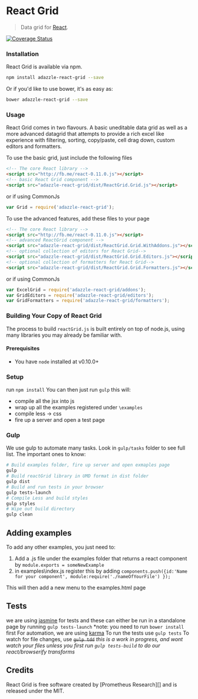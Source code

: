 React Grid
============
>Data grid for [React][].

[![Coverage Status](https://img.shields.io/coveralls/adazzle/react-grid.svg)](https://coveralls.io/r/adazzle/react-grid)



### Installation

React Grid is available via npm. 

```sh
npm install adazzle-react-grid --save
```

Or if you'd like to use bower, it's as easy as:

```sh
bower adazzle-react-grid --save
```

### Usage
React Grid comes in two flavours. A basic uneditable data grid as well as a more advanced datagrid that attempts to provide a rich excel like experience with filtering, sorting, copy/paste, cell drag down, custom editors and formatters. 

To use the basic grid, just include the following files

```html
<!-- The core React library -->
<script src="http://fb.me/react-0.11.0.js"></script>
<!-- basic React Grid component -->
<script src="adazzle-react-grid/dist/ReactGrid.Grid.js"></script>
```

or if using CommonJs

```js
var Grid = require('adazzle-react-grid');
```

To use the advanced features, add these files to your page
```html
<!-- The core React library -->
<script src="http://fb.me/react-0.11.0.js"></script>
<!-- advanced ReactGrid component -->
<script src="adazzle-react-grid/dist/ReactGrid.Grid.WithAddons.js"></script>
<!-- optional collection of editors for React Grid-->
<script src="adazzle-react-grid/dist/ReactGrid.Grid.Editors.js"></script>
<!-- optional collection of formatters for React Grid-->
<script src="adazzle-react-grid/dist/ReactGrid.Grid.Formatters.js"></script>
```

or if using CommonJs

```js
var ExcelGrid = require('adazzle-react-grid/addons');
var GridEditors = require('adazzle-react-grid/editors');
var GridFormatters = require('adazzle-react-grid/formatters');
```



### Building Your Copy of React Grid

The process to build `reactGrid.js` is built entirely on top of node.js, using many libraries you may already be familiar with.

#### Prerequisites

* You have `node` installed at v0.10.0+

### Setup
run `npm install`
You can then just run `gulp`
this will:
- compile all the jsx into js
- wrap up all the examples registered under `\examples`
- compile less -> css
- fire up a server and open a test page


### Gulp

We use gulp to automate many tasks. Look in ```gulp/tasks``` folder to see full list. The important ones to know:

```sh
# Build examples folder, fire up server and open exmaples page
gulp
# Build reactGrid library in UMD format in dist folder 
gulp dist
# Build and run tests in your browser
gulp tests-launch 
# Compile Less and build styles
gulp styles
# Wipe out build directory
gulp clean
```

## Adding examples
To add any other examples, you just need to:
1. Add a .js file under the examples folder that returns a react component by `module.exports = someNewExample`
2. in examples\index.js register this by adding `components.push({id:'Name for your component', module:require('./nameOfYourFile') });`

This will then add a new menu to the examples.html page

## Tests
we are using [jasmine](http://jasmine.github.io/) for tests and these can either be run in a standalone page by running `gulp tests-launch`
*note: you need to run `bower install` first
For automation, we are using [karma](http://karma-runner.github.io/)
To run the tests use `gulp tests`
To watch for file changes, use ~~`gulp tdd`~~
*this is a work in progress, and wont watch your files unless you first run `gulp tests-build` to do our react/browserify transforms*

## Credits

React Grid is free software created by [Prometheus Research][] and is released
under the MIT.

[React]: http://facebook.github.io/react/
[Prometheus Research, LLC]: http://prometheusresearch.com
